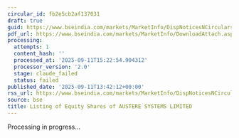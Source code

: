 ```yaml
---
circular_id: fb2e5cb2af137031
draft: true
guid: https://www.bseindia.com/markets/MarketInfo/DispNoticesNCirculars.aspx?Noticeid={A4746B47-BB38-442E-8A3F-82E9A551D51C}&noticeno=20250911-76&dt=09/11/2025&icount=76&totcount=86&flag=0
pdf_url: https://www.bseindia.com/markets/MarketInfo/DownloadAttach.aspx?id=20250911-76&attachedId=9a9f6ba2-217f-4421-bb5e-a2df81dda414
processing:
  attempts: 1
  content_hash: ''
  processed_at: '2025-09-11T15:22:54.904312'
  processor_version: '2.0'
  stage: claude_failed
  status: failed
published_date: '2025-09-11T13:42:12+00:00'
rss_url: https://www.bseindia.com/markets/MarketInfo/DispNoticesNCirculars.aspx?Noticeid={A4746B47-BB38-442E-8A3F-82E9A551D51C}&noticeno=20250911-76&dt=09/11/2025&icount=76&totcount=86&flag=0
source: bse
title: Listing of Equity Shares of AUSTERE SYSTEMS LIMITED
---
```


Processing in progress...